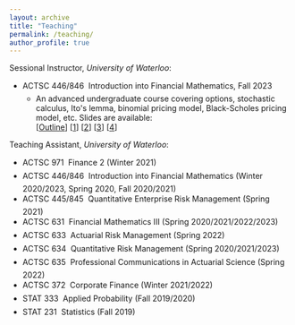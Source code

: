 ```yaml
---
layout: archive
title: "Teaching"
permalink: /teaching/
author_profile: true
---
```


Sessional Instructor, _University of Waterloo_:

* ACTSC 446/846 &#151; Introduction into Financial Mathematics, Fall 2023
  * An advanced undergraduate course covering options, stochastic calculus, Ito's lemma, binomial pricing model, Black-Scholes pricing model, etc. Slides are available:<br/>\[[Outline](/files/ACTSC446_Outline.pdf)\] \[[1](/files/ACTSC446_Part1.pdf)\] \[[2](/files/ACTSC446_Part2.pdf)\] \[[3](/files/ACTSC446_Part3.pdf)\] \[[4](/files/ACTSC446_Part4.pdf)\]


Teaching Assistant, _University of Waterloo_:

* ACTSC 971 &#151; Finance 2 (Winter 2021)
* ACTSC 446/846 &#151; Introduction into Financial Mathematics (Winter 2020/2023, Spring 2020, Fall 2020/2021)
* ACTSC 445/845 &#151; Quantitative Enterprise Risk Management (Spring 2021)
* ACTSC 631 &#151; Financial Mathematics III (Spring 2020/2021/2022/2023)
* ACTSC 633 &#151; Actuarial Risk Management (Spring 2022)
* ACTSC 634 &#151; Quantitative Risk Management (Spring 2020/2021/2023)
* ACTSC 635 &#151; Professional Communications in Actuarial Science (Spring 2022)
* ACTSC 372 &#151; Corporate Finance (Winter 2021/2022)
* STAT 333 &#151; Applied Probability (Fall 2019/2020)
* STAT 231 &#151; Statistics (Fall 2019)
